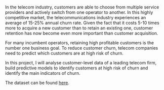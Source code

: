 In the telecom industry, customers are able to choose from multiple service providers and actively switch from one operator to another. In this highly competitive market, the telecommunications industry experiences an average of 15-25% annual churn rate. Given the fact that it costs 5-10 times more to acquire a new customer than to retain an existing one, customer retention has now become even more important than customer acquisition.

For many incumbent operators, retaining high profitable customers is the number one business goal. To reduce customer churn, telecom companies need to predict which customers are at high risk of churn.

In this project, I will analyse customer-level data of a leading telecom firm, build predictive models to identify customers at high risk of churn and identify the main indicators of churn.

The dataset can be found [here](https://drive.google.com/file/d/1SWnADIda31mVFevFcfkGtcgBHTKKI94J/view).
